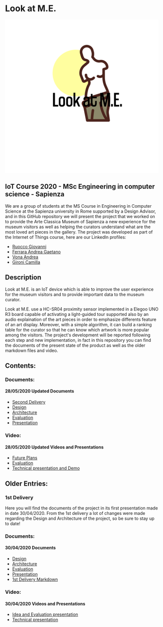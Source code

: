 
# Look at M.E.

![Project Logo](https://github.com/giovanniruocco/smartmuseum/blob/master/images/logo.png)

## IoT Course 2020 - MSc Engineering in computer science - Sapienza

We are a group of students at the MS Course in Engineering in Computer Science at the Sapienza university in Rome supported by a Design Advisor, and in this GitHub repository we will present the project that we worked on to provide the Arte Classica Museum of Sapienza a new experience for the museum visitors as well as helping the curators understand what are the most loved art pieces in the gallery.
The project was developed as part of the Internet of Things course, here are our LinkedIn profiles:

- [Ruocco Giovanni](https://www.linkedin.com/in/giovanniruocco07)
- [Ferrara Andrea Gaetano](https://www.linkedin.com/in/andrea-gaetano-ferrara-98a5371a3)
- [Vona Andrea](https://www.linkedin.com/in/andrea-vona-96b832165)
- [Gironi Camilla](https://www.linkedin.com/in/camilla-gironi)

## Description

Look at M.E. is an IoT device which is able to improve the user experience for the museum visitors and to provide important data to the museum curator.

Look at M.E. use a HC-SR04 proximity sensor implemented in a Elegoo UNO R3 board capable of activating a light-guided tour supported also by an audio explaination of the art pieces in order to emphasize differents feature of an art display.
Moreover, with a simple algorithm, it can build a ranking table for the curator so that he can know which artwork is more popular among the visitors.
The project's development will be reported following each step and new implementation, in fact in this repository you can find the documents of the present state of the product as well as the older markdown files and video.

## Contents:

### Documents:

#### 28/05/2020 Updated Documents

- [Second Delivery](https://github.com/giovanniruocco/smartmuseum/blob/master/2nd%20Delivery.md)
- [Design](https://github.com/giovanniruocco/smartmuseum/blob/master/Design_2805.md)
- [Architecture](https://github.com/giovanniruocco/smartmuseum/blob/master/Architecture_2805.md)
- [Evaluation](https://github.com/giovanniruocco/smartmuseum/blob/master/Evaluation_2805.md)
- [Presentation](https://github.com/giovanniruocco/smartmuseum/blob/master/Presentation_2805.pptx)

### Video:

#### 28/05/2020 Updated Videos and Presentations

- [Future Plans](https://youtu.be/mgdUje6jdrk)
- [Evaluation](https://youtu.be/G556htPPm2g)
- [Technical presentation and Demo](https://www.youtube.com/watch?v=qv295bPE5Qw)

## Older Entries:

### 1st Delivery

Here you will find the documents of the project in its first presentation made in date 30/04/2020.
From the 1st delivery a lot of changes were made regarding the Design and Architecture of the project, so be sure to stay up to date!

### Documents:

#### 30/04/2020 Documents

- [Design](https://github.com/giovanniruocco/smartmuseum/blob/master/Old%20Versions/Design.md)
- [Architecture](https://github.com/giovanniruocco/smartmuseum/blob/master/Old%20Versions/Architecture.md)
- [Evaluation](https://github.com/giovanniruocco/smartmuseum/blob/master/Old%20Versions/Evaluation.md)
- [Presentation](https://github.com/giovanniruocco/smartmuseum/blob/master/Old%20Versions/Presentation.pdf)
- [1st Delivery Markdown](https://github.com/giovanniruocco/smartmuseum/blob/master/Old%20Versions/1st%20Delivery.md)

### Video:

#### 30/04/2020 Videos and Presentations

- [Idea and Evaluation presentation](https://www.youtube.com/watch?v=_c1rHA_vbpU)
- [Technical presentation](https://www.youtube.com/watch?v=XWXVBEEmsI0&feature=youtu.be)
